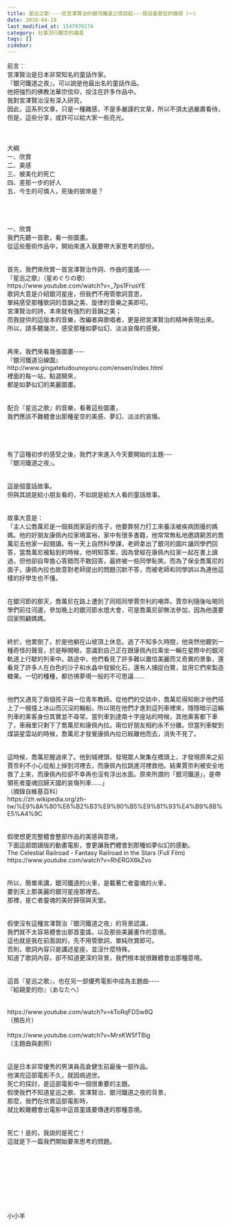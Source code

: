 ```yaml
---
title: 星巡之歌----從宮澤賢治的銀河鐵道之夜談起---我這基督徒的雜感（一）
date: 2018-04-18
last_modified_at: 1547970174
category: 社會流行觀念的偏差
tags: []
sidebar: 
---
```


<p>前言：<br/>宮澤賢治是日本非常知名的童話作家。<br/>『銀河鐵道之夜』，可以說是他最出名的童話作品。<br/>他把強烈的佛教法華宗信仰，投注在許多作品中。<br/>我對宮澤賢治沒有深入研究，<br/>因此，這系列文章，只是一種雜感，不是多嚴謹的文章，所以不須太過嚴肅看待，<br/>但是，這些分享，或許可以給大家一些亮光。<br/><!--more--><br/><br/><br/>大綱<br/>一、欣賞<br/>二、美感<br/>三、被美化的死亡<br/>四、差那一步的好人<br/>五、今生的可憐人，死後的彼岸是？<br/><br/><br/><br/><br/>一、欣賞<br/>我們先聽一首歌，看一些圖畫。<br/>從這些藝術作品中，開始來進入我要帶大家思考的部份。<br/><br/><br/>首先，我們來欣賞一首宮澤賢治作詞、作曲的童謠----<br/>『星巡之歌』（星めぐりの歌）<br/>https://www.youtube.com/watch?v=_7ps1FrusYE<br/>歌詞大意是介紹銀河星座，但我們不用管歌詞意思，<br/>單純感受那種歌詞的音韻之美、旋律的音樂之美即可。<br/>宮澤賢治的詩，本來就有強烈的音韻之美；<br/>而我提供的這版本的音樂，改編者與歌唱者，更是把宮澤賢治的精神表現出來。<br/>所以，請多聽幾次，感受那種如夢似幻、淡淡哀傷的感覺。<br/><br/><br/>再來，我們來看幾張圖畫----<br/>『銀河鐵道沿線圖』<br/>http://www.gingatetudounoyoru.com/ensen/index.html<br/>裡面的每一站，點選開來，<br/>都是如夢似幻的美麗圖畫。<br/><br/><br/>配合『星巡之歌』的音樂，看著這些圖畫，<br/>我們應該不難體會出那種星空的美感、夢幻、淡淡的哀傷。<br/><br/><br/><br/><br/>有了這種初步的感受之後，我們才來進入今天要開始的主題---<br/>『銀河鐵道之夜』。<br/><br/><br/>這是個童話故事。<br/>但與其說是給小朋友看的，不如說是給大人看的童話故事。<br/><br/><br/>故事大意是：<br/>「主人公喬萬尼是一個貧困家庭的孩子，他要靠努力打工來養活被疾病困擾的媽媽。他的好朋友康佩內拉家境富裕，家中有很多書籍，他常常無私地邀請窮苦的喬萬尼去他家一起閱讀。有一天上自然科學課，老師拿出了銀河的圖片讓同學們回答，當喬萬尼被點到的時候，他明知答案，因為曾經在康佩內拉家一起在書上讀過，但他卻自卑擔心答錯而不敢回答，最終被一些同學恥笑。而為了保全喬萬尼的面子，康佩內拉也故意對老師提出的問題沉默不答，而被老師和同學誤以為連他這樣的好學生也不懂。<br/><br/><br/>在銀河節的那天，喬萬尼在路上遭到了同班同學賈奈利的嘲弄。賈奈利隨後吆喝同學們前往河邊，參加晚上的銀河節水燈大會，可是喬萬尼卻無法參加，因為他還要回家照顧媽媽。<br/><br/><br/>終於，他累倒了。於是他躺在山坡頂上休息。過了不知多久時間，他突然他聽到一種奇怪的聲音，於是睜開眼，意識到自己正在跟康佩內拉乘坐一輛在星際中的銀河軌道上行駛的列車中。路途中，他們看見了許多難以置信美麗而又奇異的景象，還看見了許多人在白色的沙子和水晶中發掘化石，還有人捕捉白鷺，並用它們來製造糖果。一切的種種，都彷彿夢境一般的不可思議……<br/><br/><br/>他們又遇見了兩個孩子與一位青年教師。從他們的交談中，喬萬尼得知剛才他們搭上了一艘撞上冰山而沉沒的輪船，所以現在他們才進到這列車裡來，隱隱暗示這輛列車的乘客身份其實並不尋常。當列車到達南十字座站的時候，其他乘客都下車了，車廂里只剩下了喬萬尼和康佩內拉。兩位好朋友相約永不分離。但當列車駛到煤袋星雲站的時候，喬萬尼才發覺康佩內拉已經離他而去，消失不見了。<br/><br/><br/>這時候，喬萬尼醒過來了。他到城裡頭，發現眾人聚集在橋頭上，才發現原來之前賈奈利不小心從船上掉到河裡去，而康佩內拉跳進河裡救他。結果賈奈利被安全地救了上來，而康佩內拉卻不幸再也沒有浮出水面。原來所謂的「銀河鐵道」，是帶領死者靈魂回歸天國的哀傷列車……」<br/>（摘錄自維基百科）<br/>https://zh.wikipedia.org/zh-tw/%E9%8A%80%E6%B2%B3%E9%90%B5%E9%81%93%E4%B9%8B%E5%A4%9C<br/><br/><br/>假使想更完整體會整部作品的美感與意境，<br/>下面這部朗讀版的動畫電影，會更讓我們體會到那種如夢似幻的感動。<br/>The Celestial Railroad - Fantasy Railroad in the Stars (Full Film)<br/>https://www.youtube.com/watch?v=RhERGX6kZvo<br/><br/><br/>所以，簡單來講，銀河鐵道的火車，是載著亡者靈魂的火車，<br/>要到天上那美麗的銀河星座那裡去。<br/>那裡，是亡者靈魂的美好歸宿與天堂。<br/><br/><br/>假使沒有這種宮澤賢治『銀河鐵道之夜』的背景認識，<br/>我們就不太容易體會出那首童謠，以及那些美麗畫作的意境。<br/>這也就是我在前面說的，先不用管歌詞，單純欣賞即可。<br/>否則，歌詞內容只是講述星座，並沒什麼特殊，<br/>知道了歌詞內容，卻不知道更深的背景，我們根本就很難體會出那種意境。<br/><br/><br/>這首『星巡之歌』，也在另一部優秀電影中成為主題曲----<br/>『給親愛的你』（あなたへ）<br/><br/><br/>https://www.youtube.com/watch?v=kToRqFDSw8Q<br/>（預告片）<br/><br/>https://www.youtube.com/watch?v=MrxKW5fTBig<br/>（主題曲與劇照）<br/><br/><br/>這是日本非常優秀的男演員高倉健生前最後一部作品。<br/>他演完這部電影不久，就因病過世。<br/>死亡的探討，是這部電影中一個很重要的主題。<br/>假使我們不知道星巡之歌、宮澤賢治、銀河鐵道之夜的背景，<br/>那麼，我們在欣賞這部電影時，<br/>就比較難體會出電影中這首童謠要傳達的那種意境。<br/><br/><br/>死亡！是的，我說的是死亡！<br/>這就是下一篇我們開始要來思考的問題。<br/><br/><br/><br/><br/><br/><br/><br/><br/><br/>小小羊<br/><br/><br/><br/><br/><br/></p>